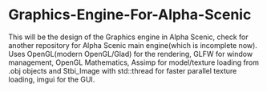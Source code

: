 # Graphics-Engine-For-Alpha-Scenic
This will be the design of the Graphics engine in Alpha Scenic, check for another repository for Alpha Scenic main engine(which is incomplete now).
Uses OpenGL(modern OpenGL/Glad) for the rendering, GLFW for window management, OpenGL Mathematics, Assimp for model/texture loading from .obj objects and Stbi_Image with std::thread for faster parallel texture loading, imgui for the GUI.
